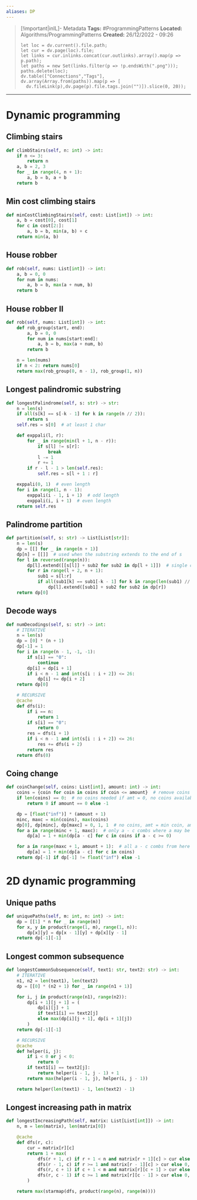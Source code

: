 ```yaml
---
aliases: DP
---
```

> [!important|inIL]- Metadata
> **Tags:** #ProgrammingPatterns 
> **Located:** Algorithms/ProgrammingPatterns
> **Created:** 26/12/2022 - 09:26
> ```dataviewjs
>let loc = dv.current().file.path;
>let cur = dv.page(loc).file;
>let links = cur.inlinks.concat(cur.outlinks).array().map(p => p.path);
>let paths = new Set(links.filter(p => !p.endsWith(".png")));
>paths.delete(loc);
>dv.table(["Connections","Tags"], dv.array(Array.from(paths)).map(p => [
>   dv.fileLink(p),dv.page(p).file.tags.join("")]).slice(0, 20));
> ```

___
# Dynamic programming
## Climbing stairs 
```python
def climbStairs(self, n: int) -> int:
    if n <= 3:
        return n
    a, b = 2, 3
    for _ in range(4, n + 1):
        a, b = b, a + b
    return b
```

## Min cost climbing stairs 
```python
def minCostClimbingStairs(self, cost: List[int]) -> int:
    a, b = cost[0], cost[1]
    for c in cost[2:]:
        a, b = b, min(a, b) + c
    return min(a, b)
```
## House robber
```python
def rob(self, nums: List[int]) -> int:
    a, b = 0, 0
    for num in nums:
        a, b = b, max(a + num, b)
    return b
```

## House robber II 
```python
def rob(self, nums: List[int]) -> int:
    def rob_group(start, end):
        a, b = 0, 0
        for num in nums[start:end]:
            a, b = b, max(a + num, b)
        return b

    n = len(nums)
    if n < 2: return nums[0]
    return max(rob_group(0, n - 1), rob_group(1, n))
```

## Longest palindromic substring
```python
def longestPalindrome(self, s: str) -> str:
    n = len(s)
    if all(s[k] == s[-k - 1] for k in range(n // 2)):
        return s
    self.res = s[0]  # at least 1 char

    def exppali(l, r):
        for _ in range(min(l + 1, n - r)):
            if s[l] != s[r]:
                break
            l -= 1
            r += 1
        if r - l - 1 > len(self.res):
            self.res = s[l + 1 : r]

    exppali(0, 1)  # even length
    for i in range(1, n - 1):
        exppali(i - 1, i + 1)  # odd length
        exppali(i, i + 1)  # even length
    return self.res
```

## Palindrome partition
```python
def partition(self, s: str) -> List[List[str]]:
    n = len(s)
    dp = [[] for _ in range(n + 1)]
    dp[n] = [[]]  # used when the substring extends to the end of s
    for l in reversed(range(n)):
        dp[l].extend([[s[l]] + sub2 for sub2 in dp[l + 1]])  # single char is pali
        for r in range(l + 2, n + 1):
            sub1 = s[l:r]
            if all(sub1[k] == sub1[-k - 1] for k in range(len(sub1) // 2)):
                dp[l].extend([sub1] + sub2 for sub2 in dp[r])
    return dp[0]
```
## Decode ways
```python
def numDecodings(self, s: str) -> int:
    # ITERATIVE
    n = len(s)
    dp = [0] * (n + 1)
    dp[-1] = 1
    for i in range(n - 1, -1, -1):
        if s[i] == "0":
            continue
        dp[i] = dp[i + 1]
        if i < n - 1 and int(s[i : i + 2]) <= 26:
            dp[i] += dp[i + 2]
    return dp[0]

    # RECURSIVE
    @cache
    def dfs(i):
        if i == n:
            return 1
        if s[i] == "0":
            return 0
        res = dfs(i + 1)
        if i < n - 1 and int(s[i : i + 2]) <= 26:
            res += dfs(i + 2)
        return res
    return dfs(0)
```

## Coing change 
```python
def coinChange(self, coins: List[int], amount: int) -> int:
    coins = {coin for coin in coins if coin <= amount}  # remove coins > amt
    if len(coins) == 0:  # no coins needed if amt = 0, no coins available if amt > 0
        return 0 if amount == 0 else -1

    dp = [float("inf")] * (amount + 1)
    minc, maxc = min(coins), max(coins)
    dp[0], dp[minc], dp[maxc] = 0, 1, 1  # no coins, amt = min coin, amt = max coin
    for a in range(minc + 1, maxc):  # only a - c combs where a may be less than c
        dp[a] = 1 + min(dp[a - c] for c in coins if a - c >= 0)

    for a in range(maxc + 1, amount + 1):  # all a - c combs from here on are valid
        dp[a] = 1 + min(dp[a - c] for c in coins)
    return dp[-1] if dp[-1] != float("inf") else -1
```
# 2D dynamic programming 
## Unique paths 
```python
def uniquePaths(self, m: int, n: int) -> int:
    dp = [[1] * n for _ in range(m)]
    for x, y in product(range(1, m), range(1, n)):
        dp[x][y] = dp[x - 1][y] + dp[x][y - 1]
    return dp[-1][-1]
```
## Longest common subsequence 
```python
def longestCommonSubsequence(self, text1: str, text2: str) -> int:
    # ITERATIVE
    n1, n2 = len(text1), len(text2)
    dp = [[0] * (n2 + 1) for _ in range(n1 + 1)]

    for i, j in product(range(n1), range(n2)):
        dp[i + 1][j + 1] = (
            dp[i][j] + 1
            if text1[i] == text2[j]
            else max(dp[i][j + 1], dp[i + 1][j])
        )
    return dp[-1][-1]

    # RECURSIVE
    @cache
    def helper(i, j):
        if i < 0 or j < 0:
            return 0
        if text1[i] == text2[j]:
            return helper(i - 1, j - 1) + 1
        return max(helper(i - 1, j), helper(i, j - 1))

    return helper(len(text1) - 1, len(text2) - 1)
```


## Longest increasing path in matrix 
```python
def longestIncreasingPath(self, matrix: List[List[int]]) -> int:
    n, m = len(matrix), len(matrix[0])

    @cache
    def dfs(r, c):
        cur = matrix[r][c]
        return 1 + max(
            dfs(r + 1, c) if r + 1 < n and matrix[r + 1][c] > cur else 0,
            dfs(r - 1, c) if r >= 1 and matrix[r - 1][c] > cur else 0,
            dfs(r, c + 1) if c + 1 < m and matrix[r][c + 1] > cur else 0,
            dfs(r, c - 1) if c >= 1 and matrix[r][c - 1] > cur else 0,
        )

    return max(starmap(dfs, product(range(n), range(m))))
```